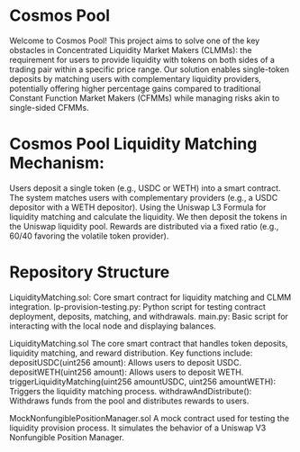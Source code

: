 # Cosmos Pool

Welcome to Cosmos Pool! This project aims to solve one of the key obstacles in Concentrated Liquidity Market Makers (CLMMs): the requirement for users to provide liquidity with tokens on both sides of a trading pair within a specific price range. Our solution enables single-token deposits by matching users with complementary liquidity providers, potentially offering higher percentage gains compared to traditional Constant Function Market Makers (CFMMs) while managing risks akin to single-sided CFMMs.

# Cosmos Pool Liquidity Matching Mechanism:

Users deposit a single token (e.g., USDC or WETH) into a smart contract.
The system matches users with complementary providers (e.g., a USDC depositor with a WETH depositor).
Using the Uniswap L3 Formula for liquidity matching and calculate the liquidity.
We then deposit the tokens in the Uniswap liquidity pool. 
Rewards are distributed via a fixed ratio (e.g., 60/40 favoring the volatile token provider).

# Repository Structure

LiquidityMatching.sol: Core smart contract for liquidity matching and CLMM integration.
lp-provision-testing.py: Python script for testing contract deployment, deposits, matching, and withdrawals.
main.py: Basic script for interacting with the local node and displaying balances.

LiquidityMatching.sol
The core smart contract that handles token deposits, liquidity matching, and reward distribution. Key functions include:
depositUSDC(uint256 amount): Allows users to deposit USDC.
depositWETH(uint256 amount): Allows users to deposit WETH.
triggerLiquidityMatching(uint256 amountUSDC, uint256 amountWETH): Triggers the liquidity matching process.
withdrawAndDistribute(): Withdraws funds from the pool and distributes rewards to users.

MockNonfungiblePositionManager.sol
A mock contract used for testing the liquidity provision process. It simulates the behavior of a Uniswap V3 Nonfungible Position Manager.

